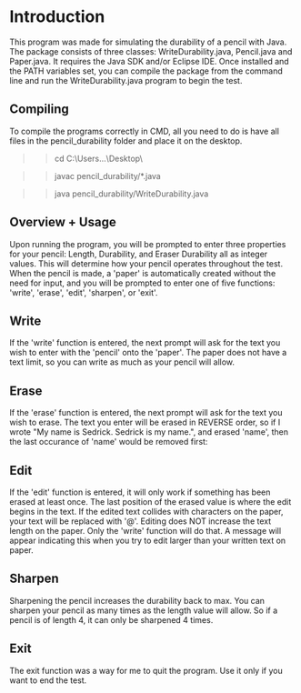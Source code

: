 # Introduction

This program was made for simulating the durability of a pencil with Java. The package consists of three classes: WriteDurability.java, Pencil.java and Paper.java. It requires the Java SDK and/or Eclipse IDE. Once installed and the PATH variables set, you can compile the package from the command line and run the WriteDurability.java program to begin the test.

## Compiling

To compile the programs correctly in CMD, all you need to do is have all files in the pencil_durability folder and place it on the desktop.

>> cd C:\Users\...\Desktop\

>> javac pencil_durability/*.java

>> java pencil_durability/WriteDurability.java

## Overview + Usage

Upon running the program, you will be prompted to enter three properties for your pencil: Length, Durability, and Eraser Durability all as integer values. This will determine how your pencil operates throughout the test. When the pencil is made, a 'paper' is automatically created without the need for input, and you will be prompted to enter one of five functions: 'write', 'erase', 'edit', 'sharpen', or 'exit'.

## Write

If the 'write' function is entered, the next prompt will ask for the text you wish to enter with the 'pencil' onto the 'paper'. The paper does not have a text limit, so you can write as much as your pencil will allow.

## Erase

If the 'erase' function is entered, the next prompt will ask for the text you wish to erase. The text you enter will be erased in REVERSE order, so if I wrote "My name is Sedrick. Sedrick is my name.", and erased 'name', then the last occurance of 'name' would be removed first:

## Edit

If the 'edit' function is entered, it will only work if something has been erased at least once. The last position of the erased value is where the edit begins in the text. If the edited text collides with characters on the paper, your text will be replaced with '@'. Editing does NOT increase the text length on the paper. Only the 'write' function will do that. A message will appear indicating this when you try to edit larger than your written text on paper.

## Sharpen

Sharpening the pencil increases the durability back to max. You can sharpen your pencil as many times as the length value will allow. So if a pencil is of length 4, it can only be sharpened 4 times.

## Exit

The exit function was a way for me to quit the program. Use it only if you want to end the test.
